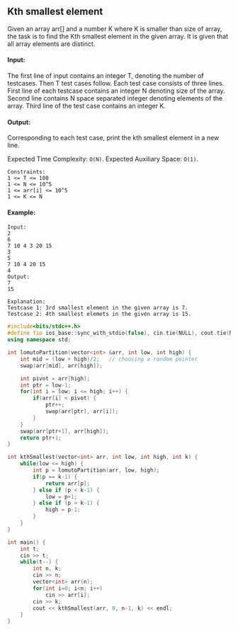 ## Kth smallest element

Given an array arr[] and a number K where K is smaller than size of array, the task is to find the Kth smallest element in the given array. It is given that all array elements are distinct.

#### Input:

The first line of input contains an integer T, denoting the number of testcases. Then T test cases follow. Each test case consists of three lines. First line of each testcase contains an integer N denoting size of the array. Second line contains N space separated integer denoting elements of the array. Third line of the test case contains an integer K.

#### Output:

Corresponding to each test case, print the kth smallest element in a new line.

Expected Time Complexity: `O(N)`.
Expected Auxiliary Space: `O(1)`.

```
Constraints:
1 <= T <= 100
1 <= N <= 10^5
1 <= arr[i] <= 10^5
1 <= K <= N
```

#### Example:

```
Input:
2
6
7 10 4 3 20 15
3
5
7 10 4 20 15
4
Output:
7
15

Explanation:
Testcase 1: 3rd smallest element in the given array is 7.
Testcase 2: 4th smallest elemets in the given array is 15.
```

```c++
#include<bits/stdc++.h>
#define fio ios_base::sync_with_stdio(false), cin.tie(NULL), cout.tie(NULL)
using namespace std;

int lomutoPartition(vector<int> &arr, int low, int high) {
    int mid = (low + high)/2;   // choosing a random pointer
    swap(arr[mid], arr[high]);

    int pivot = arr[high];
    int ptr = low-1;
    for(int i = low; i <= high; i++) {
        if(arr[i] < pivot) {
            ptr++;
            swap(arr[ptr], arr[i]);
        }
    }
    swap(arr[ptr+1], arr[high]);
    return ptr+1;
}

int kthSmallest(vector<int> arr, int low, int high, int k) {
    while(low <= high) {
        int p = lomutoPartition(arr, low, high);
        if(p == k-1) {
            return arr[p];
        } else if (p < k-1) {
            low = p+1;
        } else if (p > k-1) {
            high = p-1;
        }
    }
}

int main() {
	int t;
    cin >> t;
    while(t--) {
    	int n, k;
    	cin >> n;
    	vector<int> arr(n);
    	for(int i=0; i<n; i++)
    	    cin >> arr[i];
    	cin >> k;
    	cout << kthSmallest(arr, 0, n-1, k) << endl;
    }
}
```
